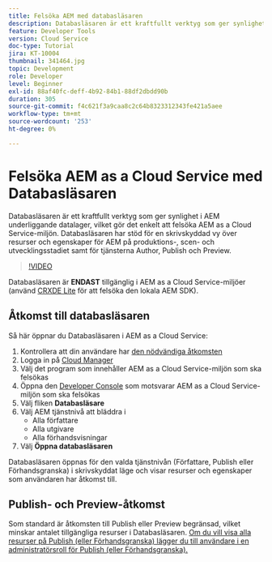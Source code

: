 ```yaml
---
title: Felsöka AEM med databasläsaren
description: Databasläsaren är ett kraftfullt verktyg som ger synlighet i AEM underliggande datalager, vilket gör det enkelt att felsöka AEM as a Cloud Service-miljön.
feature: Developer Tools
version: Cloud Service
doc-type: Tutorial
jira: KT-10004
thumbnail: 341464.jpg
topic: Development
role: Developer
level: Beginner
exl-id: 88af40fc-deff-4b92-84b1-88df2dbdd90b
duration: 305
source-git-commit: f4c621f3a9caa8c2c64b8323312343fe421a5aee
workflow-type: tm+mt
source-wordcount: '253'
ht-degree: 0%

---
```


# Felsöka AEM as a Cloud Service med Databasläsaren

Databasläsaren är ett kraftfullt verktyg som ger synlighet i AEM underliggande datalager, vilket gör det enkelt att felsöka AEM as a Cloud Service-miljön. Databasläsaren har stöd för en skrivskyddad vy över resurser och egenskaper för AEM på produktions-, scen- och utvecklingsstadiet samt för tjänsterna Author, Publish och Preview.

>[!VIDEO](https://video.tv.adobe.com/v/341464?quality=12&learn=on)

Databasläsaren är __ENDAST__ tillgänglig i AEM as a Cloud Service-miljöer (använd [CRXDE Lite](../aem-sdk-local-quickstart/other-tools.md#crxde-lite) för att felsöka den lokala AEM SDK).

## Åtkomst till databasläsaren

Så här öppnar du Databasläsaren i AEM as a Cloud Service:

1. Kontrollera att din användare har [den nödvändiga åtkomsten](https://experienceleague.adobe.com/docs/experience-manager-cloud-service/content/implementing/developer-tools/repository-browser.html#access-prerequisites)
1. Logga in på [Cloud Manager](https://my.cloudmanager.adobe.com)
1. Välj det program som innehåller AEM as a Cloud Service-miljön som ska felsökas
1. Öppna den [Developer Console](./developer-console.md) som motsvarar AEM as a Cloud Service-miljön som ska felsökas
1. Välj fliken __Databasläsare__
1. Välj AEM tjänstnivå att bläddra i
   + Alla författare
   + Alla utgivare
   + Alla förhandsvisningar
1. Välj __Öppna databasläsaren__

Databasläsaren öppnas för den valda tjänstnivån (Författare, Publish eller Förhandsgranska) i skrivskyddat läge och visar resurser och egenskaper som användaren har åtkomst till.

## Publish- och Preview-åtkomst

Som standard är åtkomsten till Publish eller Preview begränsad, vilket minskar antalet tillgängliga resurser i Databasläsaren. [Om du vill visa alla resurser på Publish (eller Förhandsgranska) lägger du till användare i en administratörsroll för Publish (eller Förhandsgranska).](https://experienceleague.adobe.com/docs/experience-manager-cloud-service/content/implementing/developer-tools/repository-browser.html#navigate-the-hierarchy)
